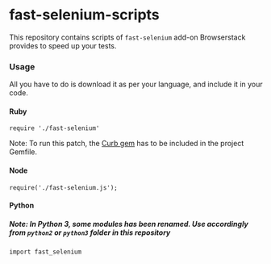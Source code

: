 # fast-selenium-scripts

This repository contains scripts of `fast-selenium` add-on Browserstack provides to speed up your tests.

### Usage

All you have to do is download it as per your language, and include it in your code.

#### Ruby

```
require './fast-selenium'

```
Note: To run this patch, the [Curb gem](http://rubygems.org/gems/curb) has to be included in the project Gemfile.

#### Node

```
require('./fast-selenium.js');

```
#### Python

##### Note: In Python 3, some modules has been renamed. Use accordingly from `python2` or `python3` folder in this repository 
```
import fast_selenium

```

